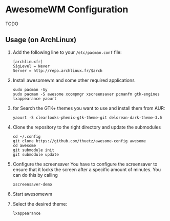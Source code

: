 AwesomeWM Configuration
=======================
TODO

Usage (on ArchLinux)
--------------------
1. Add the following line to your ```/etc/pacman.conf``` file:
   ```
   [archlinuxfr]
   SigLevel = Never
   Server = http://repo.archlinux.fr/$arch
   ```

2. Install awesomewm and some other required applications
   ```
   sudo pacman -Sy
   sudo pacman -S awesome xcompmgr xscreensaver pcmanfm gtk-engines lxappearance yaourt
   ```

3. for Search the GTK+ themes you want to use and install them from AUR:
   ```
   yaourt -S clearlooks-phenix-gtk-theme-git delorean-dark-theme-3.6
   ```

4. Clone the repository to the right directory and update the submodules
   ```
   cd ~/.config
   git clone https://github.com/thuetz/awesome-config awesome
   cd awesome
   git submodule init
   git submodule update
   ```
5. Configure the screensaver
   You have to configure the screensaver to ensure that it locks the screen after a specific amount of minutes. You can do this by calling
   ```
   xscreensaver-demo
   ```

6. Start awesomewm

7. Select the desired theme:
   ```
   lxappearance
   ```
